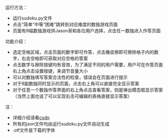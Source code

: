 运行方法：

- 运行sudoku.py文件
- 点击“简单”中等“困难”跳转到对应难度的数独游戏页面
- 页面有9幅数独游戏供Jason哥和各位用户选择，点击任一数独进入作答页面

功能介绍：

- 选定空格区域，点击页面的数字即可作答，点击橡皮擦即可擦除格子内的数字，右击空格即可获取对应空格的答案
- 点击数字与擦除按键均有音效，为了满足不同的用户需要，用户可在作答页面右上角点击设置按键，来调节音量大小
- 可以对数独填写答案合法性的检查，错误会在页面进行提示
- 对于9副数独同时显示的页面，点击右上角可以直接完全显示答案
- 对于任意一个数独作答界面的右上角点击查看答案，则是弹出模态框显示答案（当然上面也说了可以实现右击可编辑的表格直接显示答案）

注：

- 详细介绍请看[csdn]()
- 所有的json文件均由运行sudoku.py文件自动生成
- .otf文件是下载的字体
